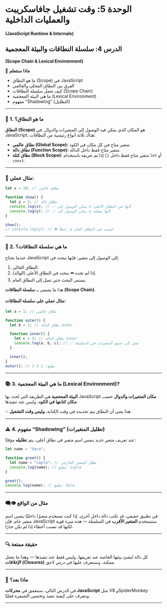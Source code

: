 # الوحدة 5: وقت تشغيل جافاسكريبت والعمليات الداخلية
**(JavaScript Runtime & Internals)**

## الدرس 4: سلسلة النطاقات والبيئة المعجمية
**(Scope Chain & Lexical Environment)**

🧠 **ماذا ستتعلم**
* ما هو النطاق (Scope) في JavaScript
* الفرق بين النطاق المحلي والعالمي
* كيف تعمل سلسلة النطاقات (Scope Chain)
* ما هي البيئة المعجمية (Lexical Environment)
* مفهوم "Shadowing" (التظليل)

---

### 🧾 1. ما هو النطاق؟

**النطاق (Scope)** هو المكان الذي يمكن فيه الوصول إلى المتغيرات والدوال.
في JavaScript، هناك ثلاثة أنواع رئيسية من النطاقات:

* **نطاق عالمي (Global Scope):** متغير متاح في كل مكان في الكود.
* **نطاق دالة (Function Scope):** متغير متاح فقط داخل الدالة.
* **نطاق كتلة (Block Scope):** متغير متاح فقط داخل `{}` إذا تم تعريفه باستخدام `let` أو `const`.

---

### 🧠 مثال عملي:

```javascript
let x = 10; // نطاق عالمي

function show() {
  let y = 5; // نطاق دالة
  console.log(x); // ✅ يمكن الوصول إلى x لأنها في النطاق الأعلى
  console.log(y); // ✅ يمكن الوصول إلى y لأنها محلية
}

show();
// console.log(y); // ❌ خطأ: y ليست في النطاق العام
```

---

### 🔗 2. ما هي سلسلة النطاقات؟

عندما تحتاج JavaScript إلى الوصول إلى متغير، فإنها تبحث في:
1.  النطاق الحالي.
2.  إذا لم تجده ⬅️ تبحث في النطاق الأعلى (الوالد).
3.  يستمر البحث حتى تصل إلى النطاق العام.

هذا ما يسمى بـ **سلسلة النطاقات (Scope Chain)**.

#### مثال عملي على سلسلة النطاقات:

```javascript
let a = 1; // نطاق عالمي

function outer() {
  let b = 2; // نطاق الدالة outer

  function inner() {
    let c = 3; // نطاق الدالة inner
    console.log(a, b, c); // ✅ تصل إلى جميع المتغيرات في السلسلة
  }

  inner();
}
outer(); // يطبع: 1 2 3
```
---

### 📚 3. ما هي البيئة المعجمية (Lexical Environment)?

**البيئة المعجمية** هي الطريقة التي تُحدد بها JavaScript **مكان المتغيرات والدوال** حسب **مكان كتابتها في الكود**، وليس عند تنفيذها.

💡 هذا يعني أن النطاق يتم تحديده في وقت الكتابة، **وليس وقت التشغيل**.

---

### ⚠️ 4. مفهوم “Shadowing” (تظليل المتغيرات)

عند تعريف متغير جديد بنفس اسم متغير في نطاق أعلى، يتم **تظليله** مؤقتًا:

```javascript
let name = "Sara";

function greet() {
  let name = "Layla"; // يظلل المتغير الخارجي
  console.log(name); // يطبع: Layla
}

greet();
console.log(name); // يطبع: Sara
```

---

### 👁️‍🗨️ مثال من الواقع

في تطبيق حقيقي، قد تكتب دالة داخل أخرى. إذا كنت تستخدم متغيرًا داخليًا بنفس اسم متغير عام، فإن JavaScript ستستخدم **المتغير الأقرب** في السلسلة — هذه ميزة قوية لكنها قد تسبب أخطاء إذا لم تكن حذرًا.

---

### 🔍 حقيقة ممتعة

كل دالة تُنشئ بيئتها الخاصة عند تعريفها، وليس فقط عند تنفيذها — وهذا ما يجعل **الإغلاقات (Closures)** ممكنة، وسنتعرف عليها في درس لاحق.

---

### 🚀 ماذا بعد؟

في الدرس التالي، سنتعمق في **محركات JavaScript** مثل V8 وSpiderMonkey ونتعرف على كيفية تنفيذ وتحسين الشيفرة فعليًا.

---